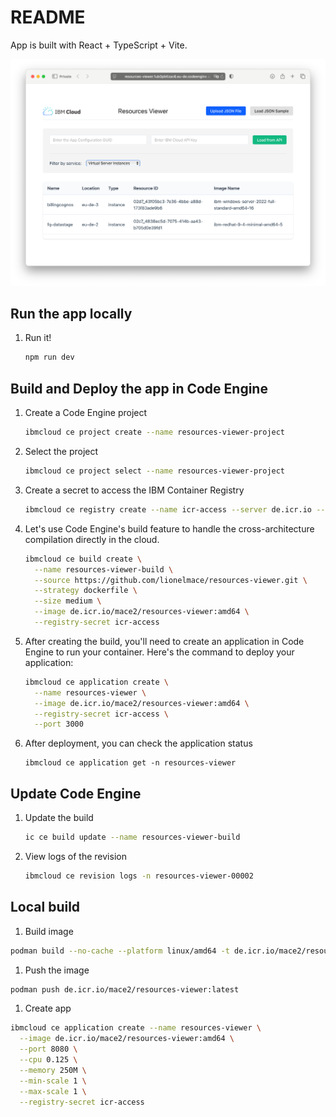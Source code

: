 # README

App is built with React + TypeScript + Vite.

![Web Application Screenshot](src/assets/webapp.png)

## Run the app locally

1. Run it!

    ```sh
    npm run dev
    ```

## Build and Deploy the app in Code Engine 

1. Create a Code Engine project

    ```sh
    ibmcloud ce project create --name resources-viewer-project
    ```

1. Select the project

    ```sh
    ibmcloud ce project select --name resources-viewer-project
    ```

1. Create a secret to access the IBM Container Registry

    ```sh
    ibmcloud ce registry create --name icr-access --server de.icr.io --username iamapikey --password $API_KEY
    ```

1. Let's use Code Engine's build feature to handle the cross-architecture compilation directly in the cloud.

    ```sh
    ibmcloud ce build create \
      --name resources-viewer-build \
      --source https://github.com/lionelmace/resources-viewer.git \
      --strategy dockerfile \
      --size medium \
      --image de.icr.io/mace2/resources-viewer:amd64 \
      --registry-secret icr-access
    ```

1. After creating the build, you'll need to create an application in Code Engine to run your container. Here's the command to deploy your application:

    ```sh
    ibmcloud ce application create \
      --name resources-viewer \
      --image de.icr.io/mace2/resources-viewer:amd64 \
      --registry-secret icr-access \
      --port 3000
    ```

1. After deployment, you can check the application status

    ```ssh
    ibmcloud ce application get -n resources-viewer
    ```

## Update Code Engine

1. Update the build

    ```sh
    ic ce build update --name resources-viewer-build
    ```

1. View logs of the revision

    ```sh
    ibmcloud ce revision logs -n resources-viewer-00002
    ```

## Local build

1. Build image

  ```sh
  podman build --no-cache --platform linux/amd64 -t de.icr.io/mace2/resources-viewer:latest .
  ```

1. Push the image

  ```sh
  podman push de.icr.io/mace2/resources-viewer:latest
  ```

1. Create app

  ```sh
  ibmcloud ce application create --name resources-viewer \
    --image de.icr.io/mace2/resources-viewer:amd64 \
    --port 8080 \
    --cpu 0.125 \
    --memory 250M \
    --min-scale 1 \
    --max-scale 1 \
    --registry-secret icr-access
  ```
